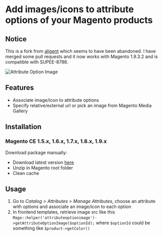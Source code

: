 # Add images/icons to attribute options of your Magento products

## Notice

This is a fork from [aligent](https://github.com/aligent/magento-attribute-option-image) which seems to have been abandoned. I have merged some pull requests and it now works with Magento 1.9.3.2 and is compatible with SUPEE-8788.

![Attribute Option Image](http://i.imgur.com/VB2W5.jpg)

## Features

* Associate image/icon to attribute options
* Specify relative/external url or pick an image from Magento Media Gallery

## Installation

### Magento CE 1.5.x, 1.6.x, 1.7.x, 1.8.x, 1.9.x

Download package manually:

* Download latest version [here](https://github.com/bluec/magento-attribute-option-image/downloads)
* Unzip in Magento root folder
* Clean cache

## Usage

1. Go to *Catalog > Attributes > Manage Attributes*, choose an attribute with options and associate an image/icon to each option
2. In frontend templates, retrieve image src like this `Mage::helper('attributeoptionimage')->getAttributeOptionImage($optionId);` where `$optionId` could be something like `$product->getColor()`
